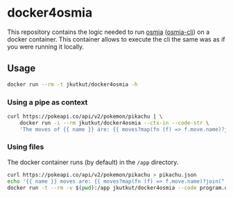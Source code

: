 # docker4osmia

This repository contains the logic needed to run [osmia](https://github.com/jkutkut/osmia)
([osmia-cli](https://github.com/jkutkut/osmia-cli)) on a docker container.
This container allows to execute the cli the same was as if you were running it locally.

## Usage
```bash
docker run --rm -t jkutkut/docker4osmia -h
```

### Using a pipe as context
```bash
curl https://pokeapi.co/api/v2/pokemon/pikachu | \
    docker run -i --rm jkutkut/docker4osmia --ctx-in --code-str \
    'The moves of {{ name }} are: {{ moves?map(fn (f) => f.move.name)?join(", ") }}.'
```

### Using files
The docker container runs (by default) in the `/app` directory.
```bash
curl https://pokeapi.co/api/v2/pokemon/pikachu > pikachu.json
echo '{{ name }} moves are: {{ moves?map(fn (f) => f.move.name)?join(", ") }}.' > program.osmia
docker run -t --rm -v $(pwd):/app jkutkut/docker4osmia --code program.osmia --ctx pikachu.json
```
